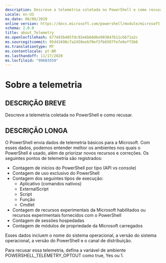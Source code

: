```yaml
---
description: Descreve a telemetria coletada no PowerShell e como recusar.
Locale: en-US
ms.date: 08/09/2019
online version: https://docs.microsoft.com/powershell/module/microsoft.powershell.core/about/about_telemetry?view=powershell-7.2&WT.mc_id=ps-gethelp
schema: 2.0.0
title: about_Telemetry
ms.openlocfilehash: 677d43b405fdc92e6b68d6e903847b11cb671a2c
ms.sourcegitcommit: 95d41698c7a2450eeb70ef2fb6507fe7e6eff3b6
ms.translationtype: MT
ms.contentlocale: pt-BR
ms.lasthandoff: 11/17/2020
ms.locfileid: "99603559"
---
```

# <a name="about-telemetry"></a>Sobre a telemetria

## <a name="short-description"></a>DESCRIÇÃO BREVE

Descreve a telemetria coletada no PowerShell e como recusar.

## <a name="long-description"></a>DESCRIÇÃO LONGA

O PowerShell envia dados de telemetria básicos para a Microsoft.
Com esses dados, podemos entender melhor os ambientes nos quais o PowerShell é usado, além de priorizar novos recursos e correções.
Os seguintes pontos de telemetria são registrados:

- Contagem de inícios do PowerShell por tipo (API vs console)
- Contagem de uso exclusivo do PowerShell
- Contagem dos seguintes tipos de execução:
  - Aplicativo (comandos nativos)
  - ExternalScript
  - Script
  - Função
  - Cmdlet
- Contagem de recursos experimentais da Microsoft habilitados ou recursos experimentais fornecidos com o PowerShell
- Contagem de sessões hospedadas
- Contagem de módulos de propriedade da Microsoft carregados

Esses dados incluem o nome do sistema operacional, a versão do sistema operacional, a versão do PowerShell e o canal de distribuição.

Para recusar essa telemetria, defina a variável de ambiente POWERSHELL_TELEMETRY_OPTOUT como true, Yes ou 1.

